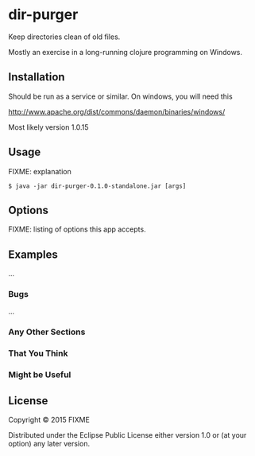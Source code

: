 # dir-purger

Keep directories clean of old files.

Mostly an exercise in a long-running clojure programming on Windows.

## Installation

Should be run as a service or similar. On windows, you will need this

http://www.apache.org/dist/commons/daemon/binaries/windows/

Most likely version 1.0.15

## Usage

FIXME: explanation

    $ java -jar dir-purger-0.1.0-standalone.jar [args]

## Options

FIXME: listing of options this app accepts.

## Examples

...

### Bugs

...

### Any Other Sections
### That You Think
### Might be Useful

## License

Copyright © 2015 FIXME

Distributed under the Eclipse Public License either version 1.0 or (at
your option) any later version.
